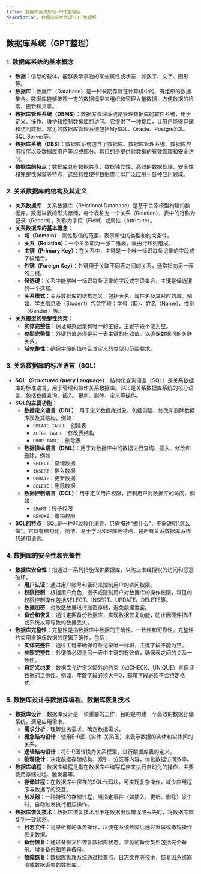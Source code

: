 ```yaml
---
title: 数据库系统原理-GPT整理版
description: 数据库系统原理-GPT整理版
---
```




## 数据库系统（GPT整理）

### 1. 数据库系统的基本概念
   - **数据**：信息的载体，能够表示事物的某些属性或状态，如数字、文字、图形等。
   - **数据库**：数据库（Database）是一种长期存储在计算机中的、有组织的数据集合。数据库能够按照一定的数据模型来组织和管理大量数据，方便数据的检索、更新和共享。
   - **数据库管理系统（DBMS）**：数据库管理系统是管理数据库的软件系统，用于定义、操作、维护和控制数据库的访问。它提供了一种接口，让用户能够存储和访问数据。常见的数据库管理系统包括MySQL、Oracle、PostgreSQL、SQL Server等。
   - **数据库系统（DBS）**：数据库系统包含了数据库、数据库管理系统、数据库应用程序以及数据库用户等组成部分。其目的是提供对数据的有效管理和安全访问。
   - **数据库的特点**：数据库具有数据共享、数据独立性、高效的数据处理、安全性和完整性保障等特点，这些特性使得数据库可以广泛应用于各种应用领域。

### 2. 关系数据库的结构及其定义
   - **关系数据库**：关系数据库（Relational Database）是基于关系模型构建的数据库。数据以表的形式存储，每个表称为一个关系（Relation），表中的行称为记录（Record），列称为字段（Field）或属性（Attribute）。
   - **关系数据库的基本概念**：
     - **域（Domain）**：属性取值的范围，表示属性的类型和约束条件。
     - **关系（Relation）**：一个关系即为一张二维表，表由行和列组成。
     - **主键（Primary Key）**：在关系中，主键是一个唯一标识每条记录的字段或字段组合。
     - **外键（Foreign Key）**：外键用于关联不同表之间的关系，通常指向另一表的主键。
     - **候选键**：关系中能够唯一标识每条记录的字段或字段集合，主键是候选键的一个选择。
     - **关系模式**：关系数据库的结构定义，包括表名、属性名及其对应的域。例如，学生信息表（Student）包含字段：学号（ID）、姓名（Name）、性别（Gender）等。
   - **关系模型的完整性约束**：
     - **实体完整性**：保证每条记录有唯一的主键，主键字段不能为空。
     - **参照完整性**：外键的值必须是另一表主键的有效值，以确保数据间的关联关系。
     - **域完整性**：确保字段的值符合其定义的类型和范围要求。

### 3. 关系数据库的标准语言（SQL）
   - **SQL（Structured Query Language）**：结构化查询语言（SQL）是关系数据库的标准语言，用于管理和操作关系数据库。SQL是关系数据库系统的核心语言，包括数据查询、插入、更新、删除、定义等操作。
   - **SQL的主要功能**：
     - **数据定义语言（DDL）**：用于定义数据库对象，包括创建、修改和删除数据库表及其结构。例如：
       - `CREATE TABLE`：创建表
       - `ALTER TABLE`：修改表结构
       - `DROP TABLE`：删除表
     - **数据操纵语言（DML）**：用于对数据库中的数据进行查询、插入、修改和删除。例如：
       - `SELECT`：查询数据
       - `INSERT`：插入数据
       - `UPDATE`：更新数据
       - `DELETE`：删除数据
     - **数据控制语言（DCL）**：用于定义用户权限，控制用户对数据库的访问。例如：
       - `GRANT`：授予权限
       - `REVOKE`：撤销权限
   - **SQL的特点**：SQL是一种非过程化语言，只需描述“做什么”，不需说明“怎么做”。它具有结构化、简洁、易于学习和理解等特点，是所有关系数据库系统的通用语言。

### 4. 数据库的安全性和完整性
   - **数据库安全性**：指通过一系列措施保护数据库，以防止未经授权的访问和恶意破坏。
     - **用户认证**：通过用户账号和密码来控制用户的访问权限。
     - **权限控制**：根据用户角色，授予或限制用户对数据库的操作权限，常见的权限控制操作包括SELECT、INSERT、UPDATE、DELETE等。
     - **数据加密**：对敏感数据进行加密存储，避免数据泄露。
     - **备份和恢复**：通过定期备份数据库，实现数据恢复功能，防止因硬件损坏或系统故障导致的数据丢失。
   - **数据库完整性**：完整性是指数据库中数据的正确性、一致性和可靠性。完整性约束用来确保数据的逻辑正确性，包括：
     - **实体完整性**：通过主键来确保每条记录唯一标识，主键字段不能为空。
     - **参照完整性**：外键值必须是另一表中主键的有效值，确保表之间的关系一致性。
     - **自定义约束**：数据库允许定义额外的约束（如CHECK、UNIQUE）来保证数据的正确性。例如，年龄字段必须大于0，邮箱字段必须符合特定格式。

### 5. 数据库设计与数据库编程、数据库恢复技术
   - **数据库设计**：数据库设计是一项重要的工作，目的是构建一个高效的数据存储系统，满足应用需求。
     - **需求分析**：理解业务需求，确定数据需求。
     - **概念结构设计**：使用E-R图（实体-关系图）来表示数据的实体和实体间的关系。
     - **逻辑结构设计**：将E-R图转换为关系模型，进行数据库表的定义。
     - **物理设计**：决定数据存储结构、索引、分区等内容，优化数据访问效率。
   - **数据库编程**：数据库编程是指在数据库中编写程序来执行自动化的操作，主要使用存储过程、触发器等。
     - **存储过程**：在数据库中保存的SQL代码块，可实现复杂操作，减少应用程序与数据库的交互。
     - **触发器**：一种特殊的存储过程，当指定事件（如插入、更新、删除）发生时，自动触发执行相应操作。
   - **数据库恢复技术**：数据库恢复技术用于在数据出现错误或丢失时，将数据库恢复到一致状态。
     - **日志文件**：记录所有的事务操作，以便在系统故障后通过重做或撤销操作恢复数据。
     - **备份恢复**：通过备份文件恢复数据库状态。常见的备份类型包括完全备份、增量备份和差异备份。
     - **故障恢复**：数据库管理系统通过检查点、日志文件等技术，恢复因系统崩溃或数据丢失的数据库。
